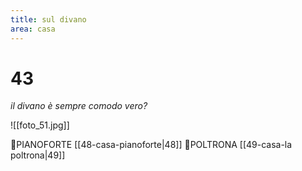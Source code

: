 ```yaml
---
title: sul divano
area: casa
---
```

# 43
_il divano è sempre comodo vero?_

![[foto_51.jpg]]

👀PIANOFORTE [[48-casa-pianoforte|48]]
👀POLTRONA [[49-casa-la poltrona|49]]